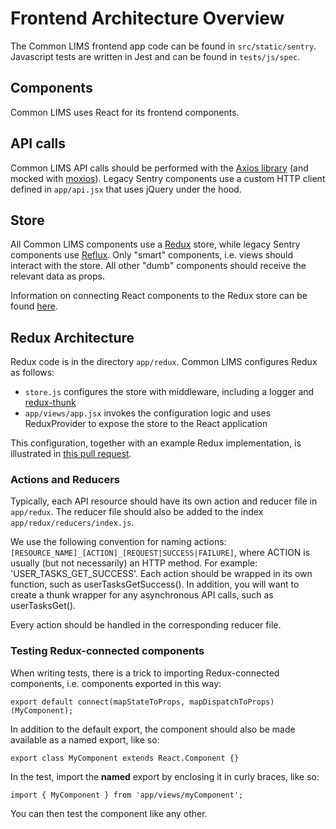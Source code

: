 # Frontend Architecture Overview

The Common LIMS frontend app code can be found in `src/static/sentry`. Javascript tests are written in Jest and can be found in `tests/js/spec`.

## Components

Common LIMS uses React for its frontend components.

## API calls

Common LIMS API calls should be performed with the [Axios library](https://github.com/axios/axios) (and mocked with [moxios](https://github.com/axios/moxios)). Legacy Sentry components use a custom HTTP client defined in `app/api.jsx` that uses jQuery under the hood.

## Store

All Common LIMS components use a [Redux](https://react-redux.js.org/) store, while legacy Sentry components use [Reflux](https://github.com/reflux/refluxjs). Only "smart" components, i.e. views should interact with the store. All other "dumb" components should receive the relevant data as props.

Information on connecting React components to the Redux store can be found [here](https://react-redux.js.org/api/connect).

## Redux Architecture

Redux code is in the directory `app/redux`. Common LIMS configures Redux as follows:

* `store.js` configures the store with middleware, including a logger and [redux-thunk](https://medium.com/fullstack-academy/thunks-in-redux-the-basics-85e538a3fe60)
* `app/views/app.jsx` invokes the configuration logic and uses ReduxProvider to expose the store to the React application

This configuration, together with an example Redux implementation, is illustrated in [this pull request](https://github.com/commonlims/commonlims/pull/17/files).

### Actions and Reducers

Typically, each API resource should have its own action and reducer file in `app/redux`. The reducer file should also be added to the index `app/redux/reducers/index.js`.

We use the following convention for naming actions: `[RESOURCE_NAME]_[ACTION]_[REQUEST|SUCCESS|FAILURE]`, where ACTION is usually (but not necessarily) an HTTP method. For example: 'USER_TASKS_GET_SUCCESS'. Each action should be wrapped in its own function, such as userTasksGetSuccess(). In addition, you will want to create a thunk wrapper for any asynchronous API calls, such as userTasksGet().

Every action should be handled in the corresponding reducer file.

### Testing Redux-connected components

When writing tests, there is a trick to importing Redux-connected components, i.e. components exported in this way:

`export default connect(mapStateToProps, mapDispatchToProps)(MyComponent);`

In addition to the default export, the component should also be made available as a named export, like so:

`export class MyComponent extends React.Component {}`

In the test, import the __named__ export by enclosing it in curly braces, like so:

`import { MyComponent } from 'app/views/myComponent';`

You can then test the component like any other.

